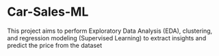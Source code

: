 # Car-Sales-ML
 This project aims to perform Exploratory Data Analysis (EDA), clustering, and regression modeling (Supervised  Learning) to extract insights and predict the price from the dataset
